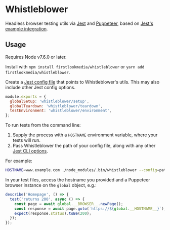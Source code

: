 # Whistleblower

Headless browser testing utils via [Jest](https://facebook.github.io/jest/) and
[Puppeteer](https://github.com/GoogleChrome/puppeteer), based on [Jest's
example integration](https://facebook.github.io/jest/docs/en/puppeteer.html).

## Usage

Requires Node v7.6.0 or later.

Install with `npm install firstlookmedia/whistleblower` or `yarn add
firstlookmedia/whistleblower`.

Create a [Jest config
file](https://facebook.github.io/jest/docs/en/configuration.html) that points to
Whistleblower's utils. This may also include other Jest config options.
```javascript
module.exports = {
  globalSetup: 'whistleblower/setup',
  globalTeardown: 'whistleblower/teardown',
  testEnvironment: 'whistleblower/environment',
};
```

To run tests from the command line:
1. Supply the process with a `HOSTNAME` environment variable, where your tests
   will run.
2. Pass Whistleblower the path of your config file, along with any other [Jest
   CLI options](https://facebook.github.io/jest/docs/en/cli.html).

For example:
```bash
HOSTNAME=www.example.com ./node_modules/.bin/whistleblower --config=path/to/your/config.js
```

In your test files, access the hostname you provided and a Puppeteer browser
instance on the `global` object, e.g.:
```javascript
describe('Homepage', () => {
  test('returns 200', async () => {
    const page = await global.__BROWSER__.newPage();
    const response = await page.goto(`https://${global.__HOSTNAME__}`);
    expect(response.status).toBe(200);
  });
});
```
